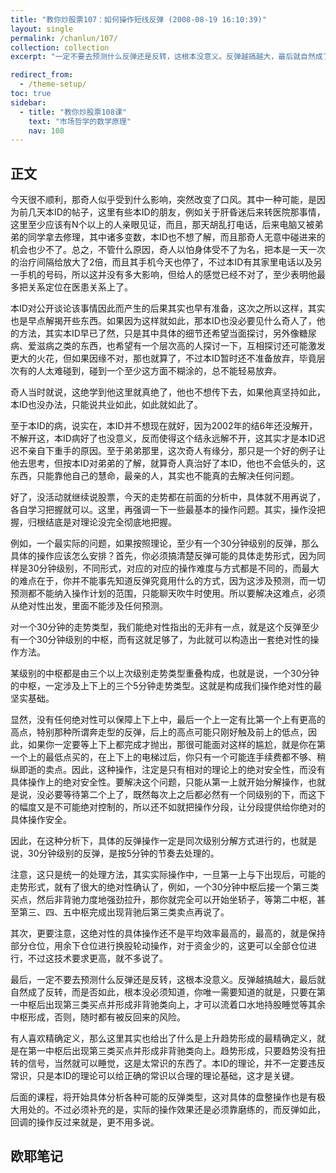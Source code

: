 ```yaml
---
title: "教你炒股票107：如何操作短线反弹 (2008-08-19 16:10:39)"
layout: single
permalink: /chanlun/107/
collection: collection
excerpt: "一定不要去预测什么反弹还是反转，这根本没意义。反弹越搞越大，最后就自然成了反转，而是否如此，根本没必须知道，你唯一需要知道的就是，只要在第一中枢后出现第三类买点并形成非背驰类向上，才可以流着口水地持股睡觉等其余中枢形成，否则，随时都有被反回来的风险。"

redirect_from:
  - /theme-setup/
toc: true
sidebar:
  - title: "教你炒股票108课"
    text: "市场哲学的数学原理"
    nav: 108
---
```

## 正文

今天很不顺利，那奇人似乎受到什么影响，突然改变了口风。其中一种可能，是因为前几天本ID的帖子，这里有些本ID的朋友，例如关于肝昏迷后来转医院那事情，这里至少应该有N个以上的人亲眼见证，而且，那天胡乱打电话，后来电脑又被弟弟的同学拿去修理，其中诸多变数，本ID也不想了解，而且那奇人无意中碰进来的机会也少不了。总之，不管什么原因，奇人以怕身体受不了为名，把本是一天一次的治疗间隔给放大了2倍，而且其手机今天也停了，不过本ID有其家里电话以及另一手机的号码，所以这并没有多大影响，但给人的感觉已经不对了，至少表明他最多把关系定位在医患关系上了。

本ID对公开谈论该事情因此而产生的后果其实也早有准备，这次之所以这样，其实也是早点解揭开些东西。如果因为这样就如此，那本ID也没必要见什么奇人了，他的方法，其实本ID早已了然，只是其中具体的细节还希望当面探讨，另外像糖尿病、爱滋病之类的东西，也希望有一个层次高的人探讨一下，互相探讨还可能激发更大的火花，但如果因缘不对，那也就算了，不过本ID暂时还不准备放弃，毕竟层次有的人太难碰到，碰到一个至少这方面不糊涂的，总不能轻易放弃。

奇人当时就说，这绝学到他这里就真绝了，他也不想传下去，如果他真坚持如此，本ID也没办法，只能说共业如此，如此就如此了。

至于本ID的病，说实在，本ID并不想现在就好，因为2002年的结6年还没解开，不解开这，本ID病好了也没意义，反而使得这个结永远解不开，这其实才是本ID迟迟不亲自下重手的原因。至于弟弟那里，这次奇人有缘分，那只是一个好的例子让他去思考，但按本ID对弟弟的了解，就算奇人真治好了本ID，他也不会低头的，这东西，只能靠他自己的慧命，最亲的人，其实也不能真的去解决任何问题。

好了，没活动就继续说股票，今天的走势都在前面的分析中，具体就不用再说了，各自学习把握就可以。这里，再强调一下一些最基本的操作问题。其实，操作没把握，归根结底是对理论没完全彻底地把握。

例如，一个最实际的问题，如果按照理论，至少有一个30分钟级别的反弹，那么具体的操作应该怎么安排？首先，你必须搞清楚反弹可能的具体走势形式，因为同样是30分钟级别，不同形式，对应的对应的操作难度与方式都是不同的，而最大的难点在于，你并不能事先知道反弹究竟用什么的方式，因为这涉及预测，而一切预测都不能纳入操作计划的范围，只能聊天吹牛时使用。所以要解决这难点，必须从绝对性出发，里面不能涉及任何预测。

对一个30分钟的走势类型，我们能绝对性指出的无非有一点，就是这个反弹至少有一个30分钟级别的中枢，而有这就足够了，为此就可以构造出一套绝对性的操作方法。

某级别的中枢都是由三个以上次级别走势类型重叠构成，也就是说，一个30分钟的中枢，一定涉及上下上的三个5分钟走势类型。这就是构成我们操作绝对性的最坚实基础。

显然，没有任何绝对性可以保障上下上中，最后一个上一定有比第一个上有更高的高点，特别那种所谓奔走型的反弹，后上的高点可能只刚好触及前上的低点，因此，如果你一定要等上下上都完成才抛出，那很可能面对这样的尴尬，就是你在第一个上的最低点买的，在上下上的电梯过后，你只有一个可能连手续费都不够、稍纵即逝的卖点。因此，这种操作，注定是只有相对的理论上的绝对安全性，而没有具体操作上的绝对安全性。要解决这个问题，只能从第一上就开始分解操作，也就是说，没必要等待第二个上了，既然每次上之后都必然有一个同级别的下，而这下的幅度又是不可能绝对控制的，所以还不如就把操作分段，让分段提供给你绝对的具体操作安全。

因此，在这种分析下，具体的反弹操作一定是同次级别分解方式进行的，也就是说，30分钟级别的反弹，是按5分钟的节奏去处理的。

注意，这只是统一的处理方法，其实实际操作中，一旦第一上与下出现后，可能的走势形式，就有了很大的绝对性确认了，例如，一个30分钟中枢后接一个第三类买点，然后非背驰力度地强劲拉升，那你就完全可以开始坐轿子，等第二中枢，甚至第三、四、五中枢完成出现背驰后第三类卖点再说了。

其次，更要注意，这绝对性的具体操作还不是平均效率最高的，最高的，就是保持部分仓位，用余下仓位进行换股轮动操作，对于资金少的，这更可以全部仓位进行，不过这技术要求更高，就不多说了。

最后，一定不要去预测什么反弹还是反转，这根本没意义。反弹越搞越大，最后就自然成了反转，而是否如此，根本没必须知道，你唯一需要知道的就是，只要在第一中枢后出现第三类买点并形成非背驰类向上，才可以流着口水地持股睡觉等其余中枢形成，否则，随时都有被反回来的风险。

有人喜欢精确定义，那么这里其实也给出了什么是上升趋势形成的最精确定义，就是在第一中枢后出现第三类买点并形成非背驰类向上。趋势形成，只要趋势没有扭转的信号，当然就可以睡觉，这是太常识的东西了。本ID的理论，并不一定要违反常识，只是本ID的理论可以给正确的常识以合理的理论基础，这才是关键。

后面的课程，将开始具体分析各种可能的反弹类型，这对具体的盘整操作也是有极大用处的。不过必须补充的是，实际的操作效果还是必须靠磨练的，而反弹如此，回调的操作反过来就是，更不用多说。

## 欧耶笔记